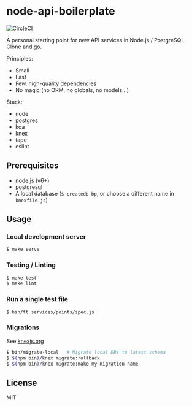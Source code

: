 # node-api-boilerplate

[![CircleCI](https://circleci.com/gh/dylanpyle/node-api-boilerplate.svg?style=svg)](https://circleci.com/gh/dylanpyle/node-api-boilerplate)

A personal starting point for new API services in Node.js / PostgreSQL. Clone
and go.

Principles:

- Small
- Fast
- Few, high-quality dependencies
- No magic (no ORM, no globals, no models...)

Stack:

- node
- postgres
- koa
- knex
- tape
- eslint

## Prerequisites

- node.js (v6+)
- postgresql
- A local database (`$ createdb bp`, or choose a different name in `knexfile.js`)

## Usage

### Local development server

```bash
$ make serve
```

### Testing / Linting

```bash
$ make test
$ make lint
```

### Run a single test file

```bash
$ bin/tt services/points/spec.js
```

### Migrations

See [knexjs.org](http://knexjs.org/#Migrations)

```bash
$ bin/migrate-local   # Migrate local DBs to latest schema
$ $(npm bin)/knex migrate:rollback
$ $(npm bin)/knex migrate:make my-migration-name
```

## License

MIT

